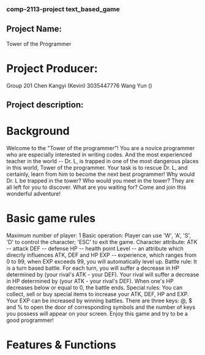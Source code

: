 ### comp-2113-project text_based_game 
## Project Name: 
  Tower of the Programmer
# Project Producer: 
  Group 201
  Chen Kangyi (Kevin) 3035447776 
  Wang Yun ()
## Project description: 
  # Background
  Welcome to the "Tower of the programmer"! You are a novice programmer who are especially interested in writing codes. And the most experienced teacher in the world -- Dr. L, is trapped in one of the most dangerous places in this world, Tower of the programmer. Your task is to rescue Dr. L, and certainly, learn from him to become the next best programmer! Why would Dr. L be trapped in the tower? Who would you meet in the tower? They are all left for you to discover. What are you waiting for? Come and join this wonderful adventure!
  # Basic game rules
  Maximum number of player: 1
  Basic operation: Player can use 'W', 'A', 'S', 'D' to control the character; 'ESC' to exit the game. 
  Character attribute: ATK -- attack
                       DEF -- defense
                       HP -- health point
                       Level -- an attribute which direcrly influences ATK, DEF and HP
                       EXP -- experience, which ranges from 0 to 99, when EXP exceeds 99, you will automatically level up.
  Battle rule: It is a turn based battle. For each turn, you will suffer a decrease in HP determined by (your rival's ATK - your DEF). Your rival will suffer a decrease in HP determined by (your ATK - your rival's DEF). When one's HP decreases below or equal to 0, the battle ends.
  Special rules: You can collect, sell or buy special items to increase your ATK, DEF, HP and EXP. Your EXP can be increased by winning battles. There are three keys: @, $ and % to open the door of corresponding symbols and the number of keys you possess will appear on your screen.
  Enjoy this game and try to be a good programmer!
  # Features & Functions
  
  


